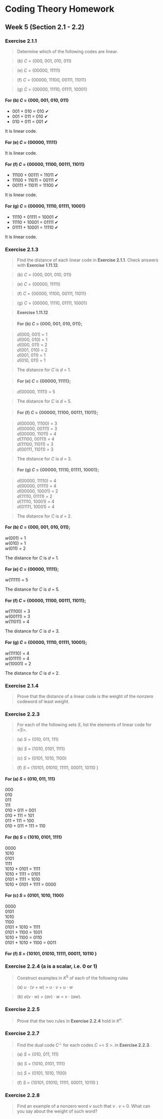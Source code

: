 # Coding Theory Homework

## Week 5 (Section 2.1 - 2.2)

### Exercise 2.1.1

>  Determine which of the following codes are linear.

> (b) *C* = {000, 001, 010, 011}

> (e) *C* = {00000, 11111}

> (f) *C* = {00000, 11100, 00111, 11011}

> (g) *C* = {00000, 11110, 01111, 10001}

#### For (b) *C* = {000, 001, 010, 011}

* 001 + 010 = 010 ✔
* 001 + 011 = 010 ✔
* 010 + 011 = 001 ✔

It is linear code.

#### For (e) *C* = {00000, 11111}

It is linear code.

#### For (f) *C* = {00000, 11100, 00111, 11011}

* 11100 + 00111 = 11011 ✔
* 11100 + 11011 = 00111 ✔
* 00111 + 11011 = 11100 ✔

It is linear code.

#### For (g) *C* = {00000, 11110, 01111, 10001}

* 11110 + 01111 = 10001 ✔
* 11110 + 10001 = 01111 ✔
* 01111 + 10001 = 11110 ✔

It is linear code.

### Exercise 2.1.3

> Find the distance of each linear code in **Exercise 2.1.1**. Check answers with **Exercise 1.11.12**.

> (b) *C* = {000, 001, 010, 011}

> (e) *C* = {00000, 11111}

> (f) *C* = {00000, 11100, 00111, 11011}

> (g) *C* = {00000, 11110, 01111, 10001}

> **Exercise 1.11.12**

> #### For (b) *C* = {000, 001, 010, 011};

> *d*(000, 001) = 1  
> *d*(000, 010) = 1  
> *d*(000, 011) = 2  
> *d*(001, 010) = 2  
> *d*(001, 011) = 1  
> *d*(010, 011) = 1  

> The distance for *C* is *d* = 1.

> #### For (e) *C* = {00000, 11111};

> *d*(00000, 11111) = 5  

> The distance for *C* is *d* = 5.

> #### For (f) *C* = {00000, 11100, 00111, 11011};

> *d*(00000, 11100) = 3  
> *d*(00000, 00111) = 3  
> *d*(00000, 11011) = 4  
> *d*(11100, 00111) = 4  
> *d*(11100, 11011) = 3  
> *d*(00111, 11011) = 3  

> The distance for *C* is *d* = 3.

> #### For (g) *C* = {00000, 11110, 01111, 10001};

> *d*(00000, 11110) = 4  
> *d*(00000, 01111) = 4  
> *d*(00000, 10001) = 2  
> *d*(11110, 01111) = 2  
> *d*(11110, 10001) = 4  
> *d*(01111, 10001) = 4  

> The distance for *C* is *d* = 2.

#### For (b) *C* = {000, 001, 010, 011};

*w*(001) = 1  
*w*(010) = 1  
*w*(011) = 2

The distance for *C* is *d* = 1.

#### For (e) *C* = {00000, 11111};

*w*(11111) = 5

The distance for *C* is *d* = 5.

#### For (f) *C* = {00000, 11100, 00111, 11011};

*w*(11100) = 3  
*w*(00111) = 3  
*w*(11011) = 4

The distance for *C* is *d* = 3.

#### For (g) *C* = {00000, 11110, 01111, 10001};

*w*(11110) = 4  
*w*(01111) = 4  
*w*(10001) = 2

The distance for *C* is *d* = 2.

### Exercise 2.1.4

> Prove that the distance of a linear code is the weight of the nonzero codeword of least weight.

### Exercise 2.2.3

> For each of the following sets *S*, list the elements of linear code for <*S*>.

> (a) *S* = {010, 011, 111}

> (b) *S* = {1010, 0101, 1111}

> (c) *S* = {0101, 1010, 1100}

> (f) *S* = {10101, 01010, 11111, 00011, 10110 }

#### For (a) *S* = {010, 011, 111}

000  
010  
011  
111  
010 + 011 = 001  
010 + 111 = 101  
011 + 111 = 100  
010 + 011 + 111 = 110  

#### For (b) *S* = {1010, 0101, 1111}

0000  
1010  
0101  
1111  
1010 + 0101 = 1111  
1010 + 1111 = 0101  
0101 + 1111 = 1010  
1010 + 0101 + 1111 = 0000  

#### For (c) *S* = {0101, 1010, 1100}

0000  
0101  
1010  
1100  
0101 + 1010 = 1111  
0101 + 1100 = 1001  
1010 + 1100 = 0110  
0101 + 1010 + 1100 = 0011  

#### For (f) *S* = {10101, 01010, 11111, 00011, 10110 }

### Exercise 2.2.4 (a is a scalar, i.e. 0 or 1)

> Construct examples in *K*<sup>5</sup> of each of the following rules

> (a)  *u* · (*v* + *w*) = *u* · *v* + *u* · *w*

> (b) *a*(*v* · *w*) = (*av*) · *w* = *v* · (*aw*).

### Exercise 2.2.5

> Prove that the two rules in **Exercise 2.2.4** hold in *K*<sup>*n*</sup>.

### Exercise 2.2.7

> Find the dual code *C*<sup>⊥</sup> for each codes *C* =< *S* >. in **Exercise 2.2.3**. 

> (a) *S* = {010, 011, 111}

> (b) *S* = {1010, 0101, 1111}

> (c) *S* = {0101, 1010, 1100}

> (f) *S* = {10101, 01010, 11111, 00011, 10110 }


### Exercise 2.2.8

> Find an example of a nonzero word *v* such that *v* . *v* = 0. What can you say about the weight of such word?
